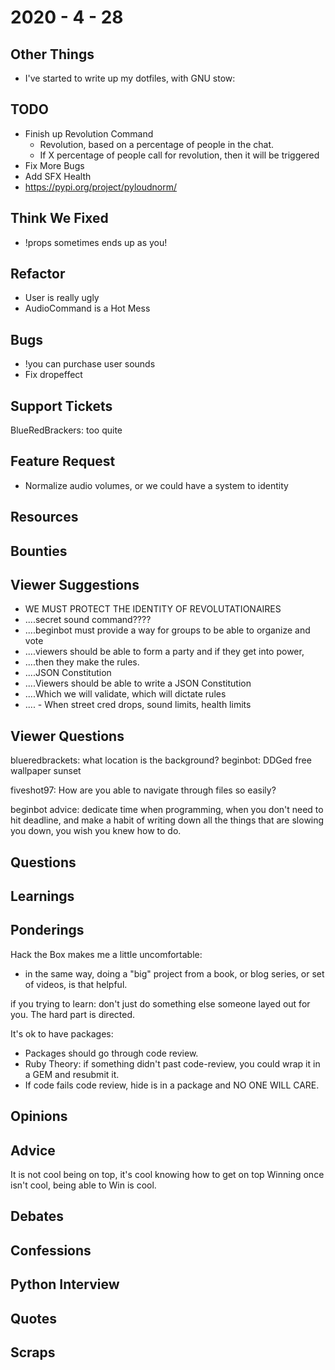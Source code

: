 # 2020 - 4 - 28

## Other Things

- I've started to write up my dotfiles, with GNU stow:

## TODO

- Finish up Revolution Command
  - Revolution, based on a percentage of people in the chat.
  - If X percentage of people call for revolution,
    then it will be triggered
- Fix More Bugs
- Add SFX Health
- <https://pypi.org/project/pyloudnorm/>

## Think We Fixed

- !props sometimes ends up as you!

## Refactor

- User is really ugly
- AudioCommand is a Hot Mess

## Bugs

- !you can purchase user sounds
- Fix dropeffect

## Support Tickets

BlueRedBrackers: too quite

## Feature Request

- Normalize audio volumes, or we could have a system to identity

## Resources

## Bounties

## Viewer Suggestions

- WE MUST PROTECT THE IDENTITY OF REVOLUTATIONAIRES
- ....secret sound command????
- ....beginbot must provide a way for groups to be able to organize and vote
- ....viewers should be able to form a party and if they get into power,
- ....then they make the rules.
- ....JSON Constitution
- ....Viewers should be able to write a JSON Constitution
- ....Which we will validate, which will dictate rules
- ....   - When street cred drops, sound limits, health limits

## Viewer Questions

blueredbrackets: what location is the background?
beginbot: DDGed free wallpaper sunset

fiveshot97: How are you able to navigate through files so easily?

beginbot advice: dedicate time when programming, when you don't
need to hit deadline, and make a habit of writing down
all the things that are slowing you down, you wish you knew how
to do.

## Questions

## Learnings

## Ponderings

Hack the Box makes me a little uncomfortable:

- in the same way, doing a "big" project from a book, or blog series,
  or set of videos, is that helpful.

if you trying to learn: don't just do something else someone layed out for you.
The hard part is directed.

It's ok to have packages:

- Packages should go through code review.
- Ruby Theory: if something didn't past code-review, you could wrap it in a
  GEM and resubmit it.
- If code fails code review, hide is in a package and NO ONE WILL CARE.

## Opinions

## Advice

It is not cool being on top, it's cool knowing how to get on top
Winning once isn't cool, being able to Win is cool.

## Debates

## Confessions

## Python Interview

## Quotes

## Scraps
